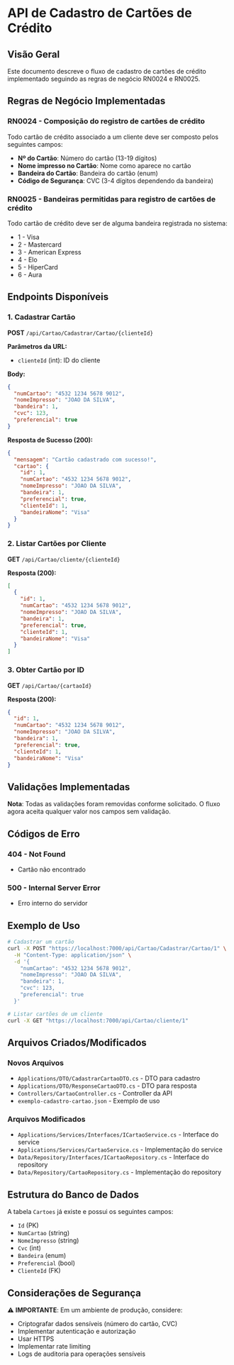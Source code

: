 # API de Cadastro de Cartões de Crédito

## Visão Geral

Este documento descreve o fluxo de cadastro de cartões de crédito implementado seguindo as regras de negócio RN0024 e RN0025.

## Regras de Negócio Implementadas

### RN0024 - Composição do registro de cartões de crédito
Todo cartão de crédito associado a um cliente deve ser composto pelos seguintes campos:
- **Nº do Cartão**: Número do cartão (13-19 dígitos)
- **Nome impresso no Cartão**: Nome como aparece no cartão
- **Bandeira do Cartão**: Bandeira do cartão (enum)
- **Código de Segurança**: CVC (3-4 dígitos dependendo da bandeira)

### RN0025 - Bandeiras permitidas para registro de cartões de crédito
Todo cartão de crédito deve ser de alguma bandeira registrada no sistema:
- 1 - Visa
- 2 - Mastercard
- 3 - American Express
- 4 - Elo
- 5 - HiperCard
- 6 - Aura

## Endpoints Disponíveis

### 1. Cadastrar Cartão
**POST** `/api/Cartao/Cadastrar/Cartao/{clienteId}`

**Parâmetros da URL:**
- `clienteId` (int): ID do cliente

**Body:**
```json
{
  "numCartao": "4532 1234 5678 9012",
  "nomeImpresso": "JOAO DA SILVA",
  "bandeira": 1,
  "cvc": 123,
  "preferencial": true
}
```

**Resposta de Sucesso (200):**
```json
{
  "mensagem": "Cartão cadastrado com sucesso!",
  "cartao": {
    "id": 1,
    "numCartao": "4532 1234 5678 9012",
    "nomeImpresso": "JOAO DA SILVA",
    "bandeira": 1,
    "preferencial": true,
    "clienteId": 1,
    "bandeiraNome": "Visa"
  }
}
```

### 2. Listar Cartões por Cliente
**GET** `/api/Cartao/cliente/{clienteId}`

**Resposta (200):**
```json
[
  {
    "id": 1,
    "numCartao": "4532 1234 5678 9012",
    "nomeImpresso": "JOAO DA SILVA",
    "bandeira": 1,
    "preferencial": true,
    "clienteId": 1,
    "bandeiraNome": "Visa"
  }
]
```

### 3. Obter Cartão por ID
**GET** `/api/Cartao/{cartaoId}`

**Resposta (200):**
```json
{
  "id": 1,
  "numCartao": "4532 1234 5678 9012",
  "nomeImpresso": "JOAO DA SILVA",
  "bandeira": 1,
  "preferencial": true,
  "clienteId": 1,
  "bandeiraNome": "Visa"
}
```


## Validações Implementadas

**Nota**: Todas as validações foram removidas conforme solicitado. O fluxo agora aceita qualquer valor nos campos sem validação.

## Códigos de Erro

### 404 - Not Found
- Cartão não encontrado

### 500 - Internal Server Error
- Erro interno do servidor

## Exemplo de Uso

```bash
# Cadastrar um cartão
curl -X POST "https://localhost:7000/api/Cartao/Cadastrar/Cartao/1" \
  -H "Content-Type: application/json" \
  -d '{
    "numCartao": "4532 1234 5678 9012",
    "nomeImpresso": "JOAO DA SILVA",
    "bandeira": 1,
    "cvc": 123,
    "preferencial": true
  }'

# Listar cartões de um cliente
curl -X GET "https://localhost:7000/api/Cartao/cliente/1"
```

## Arquivos Criados/Modificados

### Novos Arquivos
- `Applications/DTO/CadastrarCartaoDTO.cs` - DTO para cadastro
- `Applications/DTO/ResponseCartaoDTO.cs` - DTO para resposta
- `Controllers/CartaoController.cs` - Controller da API
- `exemplo-cadastro-cartao.json` - Exemplo de uso

### Arquivos Modificados
- `Applications/Services/Interfaces/ICartaoService.cs` - Interface do service
- `Applications/Services/CartaoService.cs` - Implementação do service
- `Data/Repository/Interfaces/ICartaoRepository.cs` - Interface do repository
- `Data/Repository/CartaoRepository.cs` - Implementação do repository

## Estrutura do Banco de Dados

A tabela `Cartoes` já existe e possui os seguintes campos:
- `Id` (PK)
- `NumCartao` (string)
- `NomeImpresso` (string)
- `Cvc` (int)
- `Bandeira` (enum)
- `Preferencial` (bool)
- `ClienteId` (FK)

## Considerações de Segurança

⚠️ **IMPORTANTE**: Em um ambiente de produção, considere:
- Criptografar dados sensíveis (número do cartão, CVC)
- Implementar autenticação e autorização
- Usar HTTPS
- Implementar rate limiting
- Logs de auditoria para operações sensíveis
